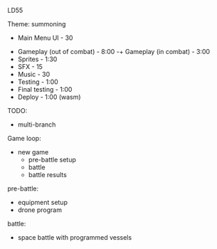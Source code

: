 LD55

Theme: summoning

+ Main Menu UI - 30
- Gameplay (out of combat) - 8:00
-+ Gameplay (in combat) - 3:00
- Sprites - 1:30
- SFX - 15
- Music - 30
- Testing - 1:00
- Final testing - 1:00
- Deploy - 1:00 (wasm)

TODO:

* multi-branch

Game loop:

* new game
  * pre-battle setup
  * battle
  * battle results

pre-battle:
- equipment setup
- drone program

battle:
- space battle with programmed vessels

